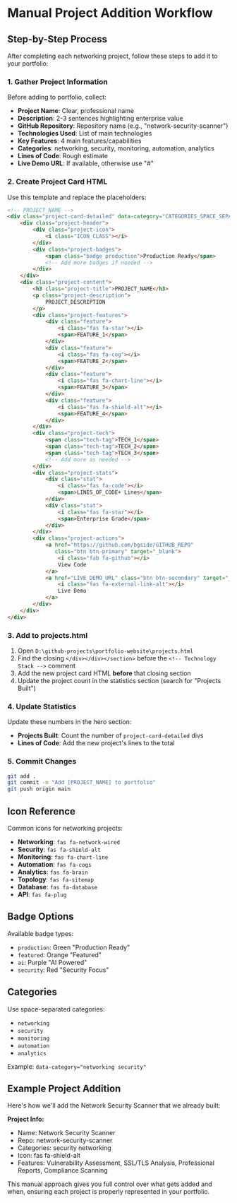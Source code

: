 # Manual Project Addition Workflow

## Step-by-Step Process

After completing each networking project, follow these steps to add it to your portfolio:

### 1. Gather Project Information

Before adding to portfolio, collect:
- **Project Name**: Clear, professional name
- **Description**: 2-3 sentences highlighting enterprise value
- **GitHub Repository**: Repository name (e.g., "network-security-scanner")
- **Technologies Used**: List of main technologies
- **Key Features**: 4 main features/capabilities
- **Categories**: networking, security, monitoring, automation, analytics
- **Lines of Code**: Rough estimate
- **Live Demo URL**: If available, otherwise use "#"

### 2. Create Project Card HTML

Use this template and replace the placeholders:

```html
<!-- PROJECT_NAME -->
<div class="project-card-detailed" data-category="CATEGORIES_SPACE_SEPARATED">
    <div class="project-header">
        <div class="project-icon">
            <i class="ICON_CLASS"></i>
        </div>
        <div class="project-badges">
            <span class="badge production">Production Ready</span>
            <!-- Add more badges if needed -->
        </div>
    </div>
    <div class="project-content">
        <h3 class="project-title">PROJECT_NAME</h3>
        <p class="project-description">
            PROJECT_DESCRIPTION
        </p>
        <div class="project-features">
            <div class="feature">
                <i class="fas fa-star"></i>
                <span>FEATURE_1</span>
            </div>
            <div class="feature">
                <i class="fas fa-cog"></i>
                <span>FEATURE_2</span>
            </div>
            <div class="feature">
                <i class="fas fa-chart-line"></i>
                <span>FEATURE_3</span>
            </div>
            <div class="feature">
                <i class="fas fa-shield-alt"></i>
                <span>FEATURE_4</span>
            </div>
        </div>
        <div class="project-tech">
            <span class="tech-tag">TECH_1</span>
            <span class="tech-tag">TECH_2</span>
            <span class="tech-tag">TECH_3</span>
            <!-- Add more as needed -->
        </div>
        <div class="project-stats">
            <div class="stat">
                <i class="fas fa-code"></i>
                <span>LINES_OF_CODE+ Lines</span>
            </div>
            <div class="stat">
                <i class="fas fa-star"></i>
                <span>Enterprise Grade</span>
            </div>
        </div>
        <div class="project-actions">
            <a href="https://github.com/bgside/GITHUB_REPO" 
               class="btn btn-primary" target="_blank">
                <i class="fab fa-github"></i>
                View Code
            </a>
            <a href="LIVE_DEMO_URL" class="btn btn-secondary" target="_blank">
                <i class="fas fa-external-link-alt"></i>
                Live Demo
            </a>
        </div>
    </div>
</div>
```

### 3. Add to projects.html

1. Open `D:\github-projects\portfolio-website\projects.html`
2. Find the closing `</div></div></section>` before the `<!-- Technology Stack -->` comment
3. Add the new project card HTML **before** that closing section
4. Update the project count in the statistics section (search for "Projects Built")

### 4. Update Statistics

Update these numbers in the hero section:
- **Projects Built**: Count the number of `project-card-detailed` divs
- **Lines of Code**: Add the new project's lines to the total

### 5. Commit Changes

```bash
git add .
git commit -m "Add [PROJECT_NAME] to portfolio"
git push origin main
```

## Icon Reference

Common icons for networking projects:
- **Networking**: `fas fa-network-wired`
- **Security**: `fas fa-shield-alt`
- **Monitoring**: `fas fa-chart-line`
- **Automation**: `fas fa-cogs`
- **Analytics**: `fas fa-brain`
- **Topology**: `fas fa-sitemap`
- **Database**: `fas fa-database`
- **API**: `fas fa-plug`

## Badge Options

Available badge types:
- `production`: Green "Production Ready"
- `featured`: Orange "Featured"
- `ai`: Purple "AI Powered"
- `security`: Red "Security Focus"

## Categories

Use space-separated categories:
- `networking`
- `security`  
- `monitoring`
- `automation`
- `analytics`

Example: `data-category="networking security"`

## Example Project Addition

Here's how we'll add the Network Security Scanner that we already built:

**Project Info:**
- Name: Network Security Scanner
- Repo: network-security-scanner
- Categories: security networking
- Icon: fas fa-shield-alt
- Features: Vulnerability Assessment, SSL/TLS Analysis, Professional Reports, Compliance Scanning

This manual approach gives you full control over what gets added and when, ensuring each project is properly represented in your portfolio.